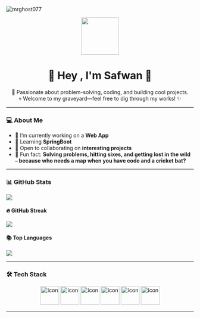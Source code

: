 <p align="left"> <img src="https://komarev.com/ghpvc/?username=mrghost077&label=Profile%20views&color=0e75b6&style=flat" alt="mrghost077" /> </p>
<p align="center">
 <img  src = "https://github.com/7oSkaaa/7oSkaaa/blob/main/Images/about_me.gif?raw=true" width = 100px>
</p>
<h1 align="center">👻 Hey , I'm Safwan 👋</h1>

<p align="center">
  🚀 Passionate about problem-solving, coding, and building cool projects.  
  <br>💀 Welcome to my graveyard—feel free to dig through my works! ✨
</p>

---

### 💻 About Me  
- 🔭 I’m currently working on a **Web App**  
- 🌱 Learning **SpringBoot**  
- 👯 Open to collaborating on **interesting projects**   
- 👻 Fun fact: **Solving problems, hitting sixes, and getting lost in the wild – because who needs a map when you have code and a cricket bat?**  

---
### 📊 GitHub Stats  
![](https://github-readme-stats.vercel.app/api?username=Mrghost077&show_icons=true&theme=radical&hide_border=false&include_all_commits=true&count_private=true&title_color=FF69B4&text_color=FFFFFF)

#### 🔥 **GitHub Streak**  
![](https://github-readme-streak-stats.herokuapp.com/?user=Mrghost077&theme=radical&hide_border=false&fire=FF4500)

#### 📚 **Top Languages**  
![](https://github-readme-stats.vercel.app/api/top-langs/?username=Mrghost077&theme=radical&hide_border=false&include_all_commits=true&count_private=true&layout=compact&langs_count=8)


---

### 🛠 Tech Stack  
<p align="center">
<img src="https://techstack-generator.vercel.app/java-icon.svg" alt="icon" width="50" height="50" />
  <img src="https://techstack-generator.vercel.app/python-icon.svg" alt="icon" width="50" height="50" />
  <img src="https://techstack-generator.vercel.app/ts-icon.svg" alt="icon" width="50" height="50" />
  <img src="https://techstack-generator.vercel.app/js-icon.svg" alt="icon" width="50" height="50" />
  <img src="https://techstack-generator.vercel.app/react-icon.svg" alt="icon" width="50" height="50" />
  <img src="https://techstack-generator.vercel.app/mysql-icon.svg" alt="icon" width="50" height="50" />
</p>

---

